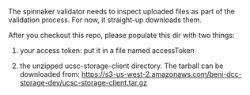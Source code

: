 The spinnaker validator needs to inspect uploaded files as part
of the validation process. For now, it straight-up downloads them.

After you checkout this repo, please populate this dir with two things:

1. your access token: put it in a file named accessToken

2. the unzipped ucsc-storage-client directory. The tarball can be
downloaded from:
https://s3-us-west-2.amazonaws.com/beni-dcc-storage-dev/ucsc-storage-client.tar.gz
